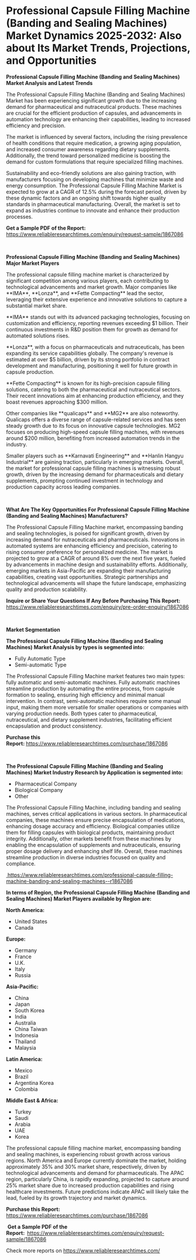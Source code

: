 <p><h1>Professional Capsule Filling Machine (Banding and Sealing Machines) Market Dynamics 2025-2032: Also about Its Market Trends, Projections, and Opportunities</h1></p><p><strong>Professional Capsule Filling Machine (Banding and Sealing Machines) Market Analysis and Latest Trends</strong></p>
<p><p>The Professional Capsule Filling Machine (Banding and Sealing Machines) Market has been experiencing significant growth due to the increasing demand for pharmaceutical and nutraceutical products. These machines are crucial for the efficient production of capsules, and advancements in automation technology are enhancing their capabilities, leading to increased efficiency and precision. </p><p>The market is influenced by several factors, including the rising prevalence of health conditions that require medication, a growing aging population, and increased consumer awareness regarding dietary supplements. Additionally, the trend toward personalized medicine is boosting the demand for custom formulations that require specialized filling machines. </p><p>Sustainability and eco-friendly solutions are also gaining traction, with manufacturers focusing on developing machines that minimize waste and energy consumption. The Professional Capsule Filling Machine Market is expected to grow at a CAGR of 12.5% during the forecast period, driven by these dynamic factors and an ongoing shift towards higher quality standards in pharmaceutical manufacturing. Overall, the market is set to expand as industries continue to innovate and enhance their production processes.</p></p>
<p><strong>Get a Sample PDF of the Report:&nbsp;</strong> <a href="https://www.reliableresearchtimes.com/enquiry/request-sample/1867086?utm_campaign=2999&utm_medium=2&utm_source=Github&utm_content=ia&utm_term=12042025&utm_id=professional-capsule-filling-machine-banding-and-sealing-machines">https://www.reliableresearchtimes.com/enquiry/request-sample/1867086</a></p>
<p>&nbsp;</p>
<p><strong>Professional Capsule Filling Machine (Banding and Sealing Machines) Major Market Players</strong></p>
<p><p>The professional capsule filling machine market is characterized by significant competition among various players, each contributing to technological advancements and market growth. Major companies like **IMA**, **Lonza**, and **Fette Compacting** lead the sector, leveraging their extensive experience and innovative solutions to capture a substantial market share.</p><p>**IMA** stands out with its advanced packaging technologies, focusing on customization and efficiency, reporting revenues exceeding $1 billion. Their continuous investments in R&D position them for growth as demand for automated solutions rises.</p><p>**Lonza**, with a focus on pharmaceuticals and nutraceuticals, has been expanding its service capabilities globally. The company's revenue is estimated at over $5 billion, driven by its strong portfolio in contract development and manufacturing, positioning it well for future growth in capsule production.</p><p>**Fette Compacting** is known for its high-precision capsule filling solutions, catering to both the pharmaceutical and nutraceutical sectors. Their recent innovations aim at enhancing production efficiency, and they boast revenues approaching $300 million.</p><p>Other companies like **qualicaps** and **MG2** are also noteworthy. Qualicaps offers a diverse range of capsule-related services and has seen steady growth due to its focus on innovative capsule technologies. MG2 focuses on producing high-speed capsule filling machines, with revenues around $200 million, benefiting from increased automation trends in the industry.</p><p>Smaller players such as **Karnavati Engineering** and **Hanlin Hangyu Industrial** are gaining traction, particularly in emerging markets. Overall, the market for professional capsule filling machines is witnessing robust growth, driven by the increasing demand for pharmaceuticals and dietary supplements, prompting continued investment in technology and production capacity across leading companies.</p></p>
<p>&nbsp;</p>
<p><strong>What Are The Key Opportunities For Professional Capsule Filling Machine (Banding and Sealing Machines) Manufacturers?</strong></p>
<p><p>The Professional Capsule Filling Machine market, encompassing banding and sealing technologies, is poised for significant growth, driven by increasing demand for nutraceuticals and pharmaceuticals. Innovations in automated systems are enhancing efficiency and precision, catering to rising consumer preference for personalized medicine. The market is projected to grow at a CAGR of around 8% over the next five years, fueled by advancements in machine design and sustainability efforts. Additionally, emerging markets in Asia-Pacific are expanding their manufacturing capabilities, creating vast opportunities. Strategic partnerships and technological advancements will shape the future landscape, emphasizing quality and production scalability.</p></p>
<p><strong>Inquire or Share Your Questions If Any Before Purchasing This Report:</strong> <a href="https://www.reliableresearchtimes.com/enquiry/pre-order-enquiry/1867086?utm_campaign=2999&utm_medium=2&utm_source=Github&utm_content=ia&utm_term=12042025&utm_id=professional-capsule-filling-machine-banding-and-sealing-machines">https://www.reliableresearchtimes.com/enquiry/pre-order-enquiry/1867086</a></p>
<p>&nbsp;</p>
<p><strong>Market Segmentation</strong></p>
<p><strong>The Professional Capsule Filling Machine (Banding and Sealing Machines) Market Analysis by types is segmented into:</strong></p>
<p><ul><li>Fully Automatic Type</li><li>Semi-automatic Type</li></ul></p>
<p><p>The Professional Capsule Filling Machine market features two main types: fully automatic and semi-automatic machines. Fully automatic machines streamline production by automating the entire process, from capsule formation to sealing, ensuring high efficiency and minimal manual intervention. In contrast, semi-automatic machines require some manual input, making them more versatile for smaller operations or companies with varying production needs. Both types cater to pharmaceutical, nutraceutical, and dietary supplement industries, facilitating efficient encapsulation and product consistency.</p></p>
<p><strong>Purchase this Report:&nbsp;</strong><a href="https://www.reliableresearchtimes.com/purchase/1867086?utm_campaign=2999&utm_medium=2&utm_source=Github&utm_content=ia&utm_term=12042025&utm_id=professional-capsule-filling-machine-banding-and-sealing-machines">https://www.reliableresearchtimes.com/purchase/1867086</a></p>
<p>&nbsp;</p>
<p><strong>The Professional Capsule Filling Machine (Banding and Sealing Machines) Market Industry Research by Application is segmented into:</strong></p>
<p><ul><li>Pharmaceutical Company</li><li>Biological Company</li><li>Other</li></ul></p>
<p><p>The Professional Capsule Filling Machine, including banding and sealing machines, serves critical applications in various sectors. In pharmaceutical companies, these machines ensure precise encapsulation of medications, enhancing dosage accuracy and efficiency. Biological companies utilize them for filling capsules with biological products, maintaining product integrity. Additionally, other markets benefit from these machines by enabling the encapsulation of supplements and nutraceuticals, ensuring proper dosage delivery and enhancing shelf life. Overall, these machines streamline production in diverse industries focused on quality and compliance.</p></p>
<p><a href="https://www.reliableresearchtimes.com/professional-capsule-filling-machine-banding-and-sealing-machines--r1867086?utm_campaign=2999&utm_medium=2&utm_source=Github&utm_content=ia&utm_term=12042025&utm_id=professional-capsule-filling-machine-banding-and-sealing-machines">&nbsp;https://www.reliableresearchtimes.com/professional-capsule-filling-machine-banding-and-sealing-machines--r1867086</a></p>
<p><strong>In terms of Region, the Professional Capsule Filling Machine (Banding and Sealing Machines) Market Players available by Region are:</strong></p>
<p>
    <p> <strong> North America: </strong>
        <ul>
            <li>United States</li>
            <li>Canada</li>
        </ul>
        </p> 
    <p> <strong> Europe: </strong>
        <ul>
            <li>Germany</li>
            <li>France</li>
            <li>U.K.</li>
            <li>Italy</li>
            <li>Russia</li>
        </ul>
        </p> 
    <p> <strong> Asia-Pacific: </strong>
        <ul>
            <li>China</li>
            <li>Japan</li>
            <li>South Korea</li>
            <li>India</li>
            <li>Australia</li>
            <li>China Taiwan</li>
            <li>Indonesia</li>
            <li>Thailand</li>
            <li>Malaysia</li>
        </ul>
        </p> 
    <p> <strong> Latin America: </strong>
        <ul>
            <li>Mexico</li>
            <li>Brazil</li>
            <li>Argentina Korea</li>
            <li>Colombia</li>
        </ul>
        </p> 
    <p> <strong> Middle East & Africa: </strong>
        <ul>
            <li>Turkey</li>
            <li>Saudi</li>
            <li>Arabia</li>
            <li>UAE</li>
            <li>Korea</li>
        </ul>
    </p>
    </p>
<p><p>The professional capsule filling machine market, encompassing banding and sealing machines, is experiencing robust growth across various regions. North America and Europe currently dominate the market, holding approximately 35% and 30% market share, respectively, driven by technological advancements and demand for pharmaceuticals. The APAC region, particularly China, is rapidly expanding, projected to capture around 25% market share due to increased production capabilities and rising healthcare investments. Future predictions indicate APAC will likely take the lead, fueled by its growth trajectory and market dynamics.</p></p>
<p><strong>Purchase this Report: </strong><a href="https://www.reliableresearchtimes.com/purchase/1867086?utm_campaign=2999&utm_medium=2&utm_source=Github&utm_content=ia&utm_term=12042025&utm_id=professional-capsule-filling-machine-banding-and-sealing-machines">https://www.reliableresearchtimes.com/purchase/1867086</a></p>
<p>&nbsp;<strong>Get a Sample PDF of the Report:&nbsp;&nbsp;</strong><a href="https://www.reliableresearchtimes.com/enquiry/request-sample/1867086?utm_campaign=2999&utm_medium=2&utm_source=Github&utm_content=ia&utm_term=12042025&utm_id=professional-capsule-filling-machine-banding-and-sealing-machines">https://www.reliableresearchtimes.com/enquiry/request-sample/1867086</a></p>
<p><strong></strong></p>
<p>Check more reports on <a href="https://www.reliableresearchtimes.com/?utm_campaign=2999&utm_medium=2&utm_source=Github&utm_content=ia&utm_term=12042025&utm_id=professional-capsule-filling-machine-banding-and-sealing-machines">https://www.reliableresearchtimes.com/</a></p>